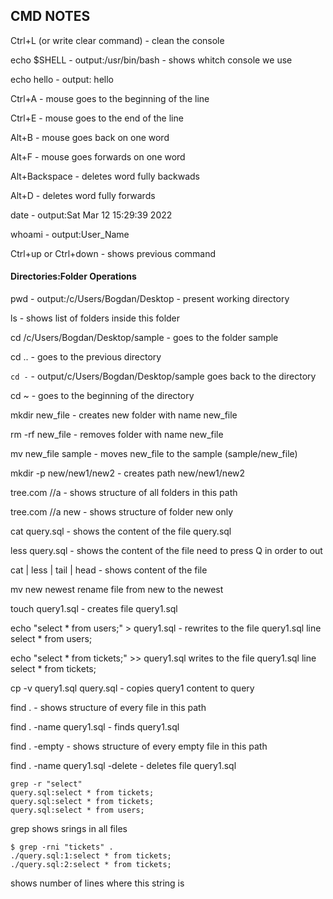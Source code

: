 ## CMD NOTES

Ctrl+L (or write clear command) - clean the console

echo $SHELL - output:/usr/bin/bash - shows whitch console we use

echo hello - output: hello

Ctrl+A - mouse goes to the beginning of the line

Ctrl+E - mouse goes to the end of the line

Alt+B - mouse goes back on one word

Alt+F - mouse goes forwards on one word

Alt+Backspace - deletes word fully backwads

Alt+D - deletes word fully forwards

date - output:Sat Mar 12 15:29:39     2022

whoami - output:User_Name 

Ctrl+up or Ctrl+down - shows previous command

#### Directories:Folder Operations

pwd - output:/c/Users/Bogdan/Desktop - present working directory

ls - shows list of folders inside this folder

cd /c/Users/Bogdan/Desktop/sample - goes to the folder sample

cd .. - goes to the previous directory

```cd -``` - output/c/Users/Bogdan/Desktop/sample goes back to the directory

cd ~ - goes to the beginning of the directory

mkdir new_file - creates new folder with name new_file

rm -rf new_file - removes folder with name new_file

mv new_file sample - moves new_file to the sample (sample/new_file)

mkdir -p new/new1/new2 - creates path new/new1/new2 

tree.com //a - shows structure of all folders in this path
 
tree.com //a new - shows structure of folder new only
 
cat query.sql - shows the content of the file query.sql

less query.sql - shows the content of the file need to press Q in order to out

cat | less | tail | head - shows content of the file

mv new newest rename file from new to the newest

touch query1.sql - creates file query1.sql

echo "select * from users;" > query1.sql - rewrites to the file query1.sql line select * from users;

echo "select * from tickets;" >> query1.sql writes to the file query1.sql line select * from tickets;


cp -v query1.sql query.sql - copies query1 content to query

find . - shows structure of every file in this path

find . -name query1.sql - finds query1.sql

find . -empty - shows structure of every empty file in this path

find . -name query1.sql -delete - deletes file query1.sql

```
grep -r "select"
query.sql:select * from tickets;
query.sql:select * from tickets;
query.sql:select * from users;
``` 
grep shows srings in all files

```
$ grep -rni "tickets" .
./query.sql:1:select * from tickets;
./query.sql:2:select * from tickets;
```
shows number of lines where this string is


